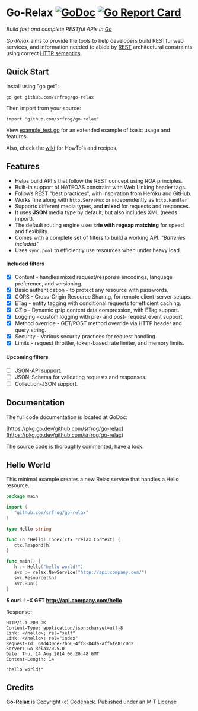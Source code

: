 # Go-Relax [![GoDoc](https://pkg.go.dev/badge/github.com/srfrog/go-relax)](https://pkg.go.dev/github.com/srfrog/go-relax) [![Go Report Card](https://goreportcard.com/badge/github.com/srfrog/go-relax?svg=1)](https://goreportcard.com/report/github.com/srfrog/go-relax)

*Build fast and complete RESTful APIs in [Go](http://golang.org)*

*Go-Relax* aims to provide the tools to help developers build RESTful web services, and information needed to abide by [REST](https://en.wikipedia.org/wiki/REST) architectural constraints using correct [HTTP semantics](http://tools.ietf.org/html/rfc7231).

## Quick Start

Install using "go get":

	go get github.com/srfrog/go-relax

Then import from your source:

	import "github.com/srfrog/go-relax"

View [example_test.go](https://github.com/srfrog/go-relax/blob/master/example/example_test.go) for an extended example of basic usage and features.

Also, check the [wiki](https://github.com/srfrog/go-relax/wiki) for HowTo's and recipes.

## Features

- Helps build API's that follow the REST concept using ROA principles.
- Built-in support of HATEOAS constraint with Web Linking header tags.
- Follows REST "best practices", with inspiration from Heroku and GitHub.
- Works fine along with ``http.ServeMux`` or independently as ``http.Handler``
- Supports different media types, and **mixed** for requests and responses.
- It uses **JSON** media type by default, but also includes XML (needs import).
- The default routing engine uses **trie with regexp matching** for speed and flexibility.
- Comes with a complete set of filters to build a working API. _"Batteries included"_
- Uses ``sync.pool`` to efficiently use resources when under heavy load.

#### Included filters

- [x] Content - handles mixed request/response encodings, language preference, and versioning.
- [x] Basic authentication - to protect any resource with passwords.
- [x] CORS - Cross-Origin Resource Sharing, for remote client-server setups.
- [x] ETag - entity tagging with conditional requests for efficient caching.
- [x] GZip - Dynamic gzip content data compression, with ETag support.
- [x] Logging - custom logging with pre- and post- request event support.
- [x] Method override - GET/POST method override via HTTP header and query string.
- [x] Security - Various security practices for request handling.
- [x] Limits - request throttler, token-based rate limiter, and memory limits.

#### Upcoming filters

- [ ] JSON-API support.
- [ ] JSON-Schema for validating requests and responses.
- [ ] Collection-JSON support.

## Documentation

The full code documentation is located at GoDoc:

[https://pkg.go.dev/github.com/srfrog/go-relax](https://pkg.go.dev/github.com/srfrog/go-relax)

The source code is thoroughly commented, have a look.

## Hello World

This minimal example creates a new Relax service that handles a Hello resource.
```go
package main

import (
   "github.com/srfrog/go-relax"
)

type Hello string

func (h *Hello) Index(ctx *relax.Context) {
   ctx.Respond(h)
}

func main() {
   h := Hello("hello world!")
   svc := relax.NewService("http://api.company.com/")
   svc.Resource(&h)
   svc.Run()
}
```

**$ curl -i -X GET http://api.company.com/hello**

Response:

```
HTTP/1.1 200 OK
Content-Type: application/json;charset=utf-8
Link: </hello>; rel="self"
Link: </hello>; rel="index"
Request-Id: 61d430de-7bb6-4ff8-84da-aff6fe81c0d2
Server: Go-Relax/0.5.0
Date: Thu, 14 Aug 2014 06:20:48 GMT
Content-Length: 14

"hello world!"
```

## Credits

**Go-Relax** is Copyright (c) [Codehack](http://codehack.com).
Published under an [MIT License](https://raw.githubusercontent.com/srfrog/go-relax/master/LICENSE)
